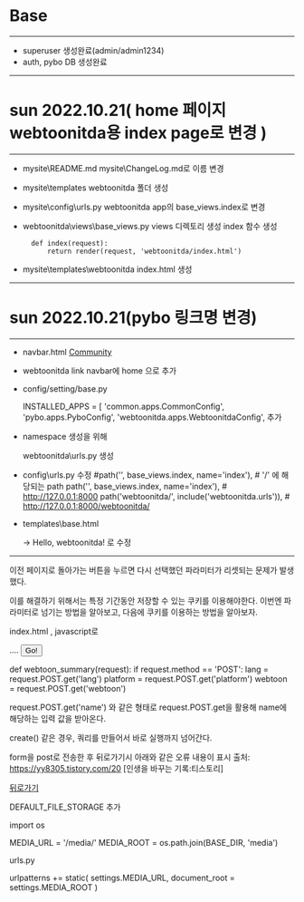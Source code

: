 # Base
--------------------------------------------------------------------------
+ superuser 생성완료(admin/admin1234)
+ auth, pybo DB 생성완료 
--------------------------------------------------------------------------

# sun 2022.10.21( home 페이지 webtoonitda용 index page로 변경 )
--------------------------------------------------------------------------
+ mysite\README.md
	mysite\ChangeLog.md로 이름 변경

+ mysite\templates
	    webtoonitda 폴더 생성

+ mysite\config\urls.py 
		webtoonitda app의 base_views.index로 변경 

+ webtoonitda\views\base_views.py
		views 디렉토리 생성
		index 함수 생성

		def index(request):
		    return render(request, 'webtoonitda/index.html')		
+ mysite\templates\webtoonitda
		index.html 생성

--------------------------------------------------------------------------


# sun 2022.10.21(pybo 링크명 변경)
--------------------------------------------------------------------------
+ navbar.html
	<a class="navbar-brand" href="{% url 'pybo:index' %}">Community</a>

+ webtoonitda link navbar에 home 으로 추가 

+ config/setting/base.py

	INSTALLED_APPS = [
	    'common.apps.CommonConfig',
	    'pybo.apps.PyboConfig',
	    'webtoonitda.apps.WebtoonitdaConfig', 추가 

+ namespace 생성을 위해 

	webtoonitda\urls.py 생성 


+ config\urls.py 수정
    #path('', base_views.index, name='index'),  # '/' 에 해당되는 path
    path('', base_views.index, name='index'),   # http://127.0.0.1:8000
    path('webtoonitda/', include('webtoonitda.urls')), # http://127.0.0.1:8000/webtoonitda/

+ templates\base.html
	<title>Hello, pybo!</title>
	-> Hello, webtoonitda! 로 수정 
--------------------------------------------------------------------------

이전 페이지로 돌아가는 버튼을 누르면 다시 선택했던 파라미터가 리셋되는 문제가 발생했다.

이를 해결하기 위해서는 특정 기간동안 저장할 수 있는 쿠키를 이용해야한다.
이번엔 파라미터로 넘기는 방법을 알아보고, 다음에 쿠키를 이용하는 방법을 알아보자.

index.html , javascript로 

<form action="{% url 'webtoonitda:webtoon_summary' %}" method="POST">
	....
 	<button a href="{% url 'webtoonitda:webtoon_summary' %}" onclick="clickStartAnalysis()">Go!</button>

def webtoon_summary(request):
    if request.method == 'POST':
        lang = request.POST.get('lang')
        platform = request.POST.get('platform')
        webtoon = request.POST.get('webtoon') 	

request.POST.get('name') 와 같은 형태로
request.POST.get을 활용해 name에 해당하는 입력 값을 받아온다.      


create() 같은 경우, 쿼리를 만들어서 바로 실행까지 넘어간다.  

form을 post로 전송한 후 뒤로가기시 아래와 같은 오류 내용이 표시
출처: https://yy8305.tistory.com/20 [인생을 바꾸는 기록:티스토리]
 

<a href="javascript:history.back();">뒤로가기</a>


DEFAULT_FILE_STORAGE 추가 


import os

MEDIA_URL = '/media/'
MEDIA_ROOT = os.path.join(BASE_DIR, 'media')

urls.py

urlpatterns += static(
    settings.MEDIA_URL, 
    document_root = settings.MEDIA_ROOT
)